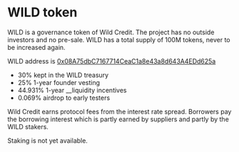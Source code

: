 # WILD token

WILD is a governance token of Wild Credit. The project has no outside investors and no pre-sale. WILD has a total supply of 100M tokens, never to be increased again.

WILD address is [0x08A75dbC7167714CeaC1a8e43a8d643A4EDd625a](https://etherscan.io/address/0x08a75dbc7167714ceac1a8e43a8d643a4edd625a)

* 30% kept in the WILD treasury
* 25% 1-year founder vesting
* 44.931% 1-year __liquidity incentives
* 0.069% airdrop to early testers

Wild Credit earns protocol fees from the interest rate spread. Borrowers pay the borrowing interest which is partly earned by suppliers and partly by the WILD stakers.

Staking is not yet available.

